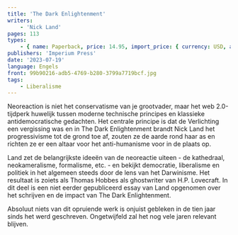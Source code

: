 ```yaml
---
title: 'The Dark Enlightenment'
writers:
    - 'Nick Land'
pages: 113
types:
    - { name: Paperback, price: 14.95, import_price: { currency: USD, amount: 13.6 }, isbn: 978-1-922602-68-8 }
publishers: 'Imperium Press'
date: '2023-07-19'
language: Engels
front: 99b90216-adb5-4769-b280-3799a7719bcf.jpg
tags:
    - Liberalisme
---
```


Neoreaction is niet het conservatisme van je grootvader, maar het web 2.0-tijdperk huwelijk tussen moderne technische principes en klassieke antidemocratische gedachten. Het centrale principe is dat de Verlichting een vergissing was en in The Dark Enlightenment brandt Nick Land het progressivisme tot de grond toe af, zouten ze de aarde rond haar as en richten ze er een altaar voor het anti-humanisme voor in de plaats op.

Land zet de belangrijkste ideeën van de neoreactie uiteen - de kathedraal, neokameralisme, formalisme, etc. - en bekijkt democratie, liberalisme en politiek in het algemeen steeds door de lens van het Darwinisme. Het resultaat is zoiets als Thomas Hobbes als ghostwriter van H.P. Lovecraft. In dit deel is een niet eerder gepubliceerd essay van Land opgenomen over het schrijven en de impact van The Dark Enlightenment.

Absoluut niets van dit opruiende werk is onjuist gebleken in de tien jaar sinds het werd geschreven. Ongetwijfeld zal het nog vele jaren relevant blijven.
